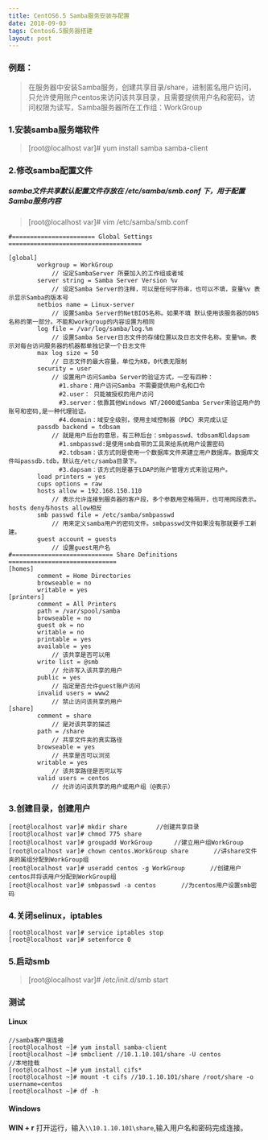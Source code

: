 ```yaml
---
title: CentOS6.5 Samba服务安装与配置
date: 2018-09-03
tags: Centos6.5服务器搭建
layout: post
---
```

### 例题：
> 在服务器中安装Samba服务，创建共享目录/share，进制匿名用户访问，只允许使用账户centos来访问该共享目录，且需要提供用户名和密码，访问权限为读写，Samba服务器所在工作组：WorkGroup

### 1.安装samba服务端软件
>[root@localhost var]# yum install samba samba-client

### 2.修改samba配置文件
##### samba文件共享默认配置文件存放在 **/etc/samba/smb.conf** 下，用于配置Samba服务内容
>[root@localhost var]# vim /etc/samba/smb.conf

```
#======================= Global Settings =====================================

[global]
        workgroup = WorkGroup
            // 设定SambaServer 所要加入的工作组或者域
        server string = Samba Server Version %v
            // 设定Samba Server的注释，可以是任何字符串，也可以不填，变量%v 表示显示Samba的版本号
        netbios name = Linux-server
            // 设置Samba Server的NetBIOS名称。如果不填 默认使用该服务器的DNS名称的第一部分。不能和workgroup的内容设置为相同
        log file = /var/log/samba/log.%m
            // 设置Samba Server日志文件的存储位置以及日志文件名称。变量%m，表示对每台访问服务器的机器都单独记录一个日志文件
        max log size = 50
            // 日志文件的最大容量，单位为KB，0代表无限制
        security = user
            // 设置用户访问Samba Server的验证方式，一空有四种：
              #1.share：用户访问Samba 不需要提供用户名和口令
              #2.user： 只能被授权的用户访问
              #3.server：依靠其他Windows NT/2000或Samba Server来验证用户的账号和密码,是一种代理验证。
              #4.domain：域安全级别，使用主域控制器（PDC）来完成认证
        passdb backend = tdbsam
            // 就是用户后台的意思，有三种后台：smbpasswd、tdbsam和ldapsam
              #1.smbpasswd:是使用smb自带的工具来给系统用户设置密码
              #2.tdbsam：该方式则是使用一个数据库文件来建立用户数据库。数据库文件叫passdb.tdb，默认在/etc/samba目录下。
              #3.dapsam：该方式则是基于LDAP的账户管理方式来验证用户。
        load printers = yes
        cups options = raw
        hosts allow = 192.168.150.110
            // 表示允许连接到服务器的客户段，多个参数用空格隔开，也可用网段表示。hosts deny与hosts allow相反
        smb passwd file = /etc/samba/smbpasswd
            // 用来定义samba用户的密码文件。smbpasswd文件如果没有那就要手工新建。
        guest account = guests
            // 设置guest用户名
#============================ Share Definitions ==============================
[homes]
        comment = Home Directories
        browseable = no
        writable = yes
[printers]
        comment = All Printers
        path = /var/spool/samba
        browseable = no
        guest ok = no
        writable = no
        printable = yes
        available = yes
            // 该共享是否可以用
        write list = @smb
            // 允许写入该共享的用户
        public = yes
            // 指定是否允许guest账户访问
        invalid users = www2
            // 禁止访问该共享的用户
[share]
        comment = share
            // 是对该共享的描述
        path = /share
            // 共享文件夹的真实路径
        browseable = yes
            // 共享是否可以浏览
        writable = yes
            // 该共享路径是否可以写
        valid users = centos
            // 允许访问该共享的用户或用户组（@表示）

```
### 3.创建目录，创建用户
```
[root@localhost var]# mkdir share        //创建共享目录
[root@localhost var]# chmod 775 share    
[root@localhost var]# groupadd WorkGroup      //建立用户组WorkGroup
[root@localhost var]# chown centos.WorkGroup share       //讲share文件夹的属组分配到WorkGroup组
[root@localhost var]# useradd centos -g WorkGroup       //创建用户centos并将该用户分配到WorkGroup组
[root@localhost var]# smbpasswd -a centos       //为centos用户设置smb密码
```

### 4.关闭selinux，iptables
``` 
[root@localhost var]# service iptables stop
[root@localhost var]# setenforce 0
```

### 5.启动smb
>[root@localhost var]# /etc/init.d/smb start

### 测试
#### Linux
```
//samba客户端连接
[root@localhost ~]# yum install samba-client
[root@localhost ~]# smbclient //10.1.10.101/share -U centos
//本地挂载
[root@localhost ~]# yum install cifs*
[root@localhost ~]# mount -t cifs //10.1.10.101/share /root/share -o username=centos
[root@localhost ~]# df -h
```

#### Windows
**WIN + r** 打开运行，输入`\\10.1.10.101\share`,输入用户名和密码完成连接。

